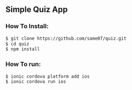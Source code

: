 ## Simple Quiz App

### How To Install:


```bash
$ git clone https://github.com/same07/quiz.git
$ cd quiz
$ npm install
```

### How To run:

```bash
$ ionic cordova platform add ios
$ ionic cordova run ios
```

